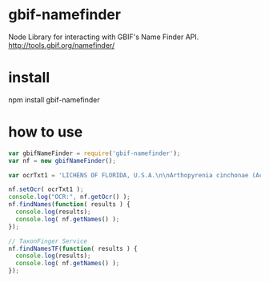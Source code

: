 gbif-namefinder
===============

Node Library for interacting with GBIF's Name Finder API.
http://tools.gbif.org/namefinder/

install
===============

  npm install gbif-namefinder

how to use
===============

```javascript
var gbifNameFinder = require('gbif-namefinder');
var nf = new gbifNameFinder();

var ocrTxt1 = 'LICHENS OF FLORIDA, U.S.A.\n\nArthopyrenia cinchonae (Ach.) Mull. Arg. \non Quercus\n\nLevy County: Cedar Key Scrub State Preserve, \n along Co. Rd. 347 ca. 1.5 mi N of jct of \n Fla. Hwy 24, 29°12\'N, 83°01\'W; dry oak-\n ericad scrub with low swampy areas.\n\n30 November 1992\n\nRichard C. Williams 29352\n';

nf.setOcr( ocrTxt1 );
console.log("OCR:", nf.getOcr() );
nf.findNames(function( results ) {
  console.log(results);
  console.log( nf.getNames() );
});

// TaxonFinger Service
nf.findNamesTF(function( results ) {
  console.log(results);
  console.log( nf.getNames() );
});
```
